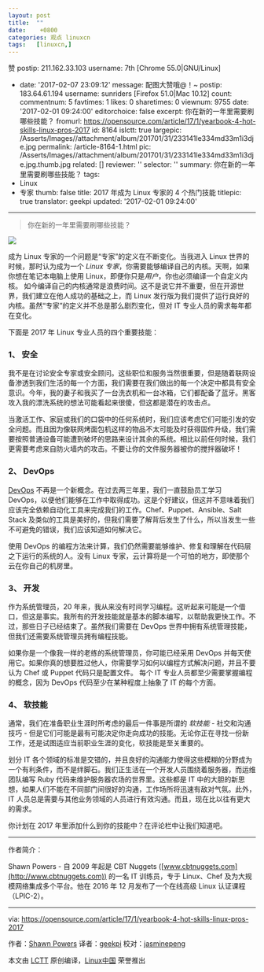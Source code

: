 ```yaml
---
layout: post
title:	""
date:	 +0800 
categories:	观点 linuxcn 
tags:	[linuxcn,]
---
```


赞
  postip: 211.162.33.103
  username: 7th [Chrome 55.0|GNU/Linux]
- date: '2017-02-07 23:09:12'
  message: 配图大赞哦@！~
  postip: 183.64.61.194
  username: sunriders [Firefox 51.0|Mac 10.12]
count:
  commentnum: 5
  favtimes: 1
  likes: 0
  sharetimes: 0
  viewnum: 9755
date: '2017-02-01 09:24:00'
editorchoice: false
excerpt: 你在新的一年里需要刷哪些技能？
fromurl: https://opensource.com/article/17/1/yearbook-4-hot-skills-linux-pros-2017
id: 8164
islctt: true
largepic: /Asserts/Images//attachment/album/201701/31/233141le334md33m1i3dje.jpg
permalink: /article-8164-1.html
pic: /Asserts/Images//attachment/album/201701/31/233141le334md33m1i3dje.jpg.thumb.jpg
related: []
reviewer: ''
selector: ''
summary: 你在新的一年里需要刷哪些技能？
tags:
- Linux
- 专家
thumb: false
title: 2017 年成为 Linux 专家的 4 个热门技能
titlepic: true
translator: geekpi
updated: '2017-02-01 09:24:00'
---


> 
> 你在新的一年里需要刷哪些技能？
> 
> 
> 


![](/Asserts/Images//attachment/album/201701/31/233141le334md33m1i3dje.jpg)


成为 Linux 专家的一个问题是“专家”的定义在不断变化。当我进入 Linux 世界的时候，那时认为成为一个 *Linux 专家*，你需要能够编译自己的内核。天啊，如果你想在笔记本电脑上使用 Linux，即便你只是*用户*，你也必须编译一个自定义内核。 如今编译自己的内核通常是浪费时间。这不是说它并不重要，但在开源世界，我们建立在他人成功的基础之上，而 Linux 发行版为我们提供了运行良好的内核。虽然“专家”的定义并不总是那么剧烈变化，但对 IT 专业人员的需求每年都在变化。


下面是 2017 年 Linux 专业人员的四个重要技能：


### 1、 安全


我不是在讨论安全专家或安全顾问。这些职位和服务当然很重要，但是随着联网设备渗透到我们生活的每一个方面，我们需要在我们做出的每一个决定中都具有安全意识。今年，我的妻子和我买了一台洗衣机和一台冰箱，它们都配备了蓝牙。黑客攻入我的漂洗系统的想法可能看起来很傻，但这都是潜在的攻击点。


当激活工作、家庭或我们的口袋中的任何系统时，我们应该考虑它们可能引发的安全问题。而且因为像联网烤面包机这样的物品不太可能及时获得固件升级，我们需要按照普通设备可能遭到破坏的思路来设计其余的系统。相比以前任何时候，我们更需要考虑来自防火墙内的攻击。不要让你的文件服务器被你的搅拌器破坏！


### 2、 DevOps


[DevOps](https://opensource.com/tags/devops) 不再是一个新概念。在过去两三年里，我们一直鼓励员工学习 DevOps，以便他们能够在工作中取得成功。这是个好建议，但这并不意味着我们应该完全依赖自动化工具来完成我们的工作。Chef、Puppet、Ansible、Salt Stack 及类似的工具是美好的，但我们需要了解背后发生了什么，所以当发生一些不可避免的错误，我们应该知道如何解决它。


使用 DevOps 的编程方法来计算，我们仍然需要能够维护、修复和理解在代码层之下运行的系统的人。没有 Linux 专家，云计算将是一个可怕的地方，即使那个云在你自己的机房里。


### 3、 开发


作为系统管理员，20 年来，我从来没有时间学习编程。这听起来可能是一个借口，但这是事实。我所有的开发技能就是基本的脚本编写，以帮助我更快工作。不过，那些日子已经结束了。虽然我们需要在 DevOps 世界中拥有系统管理技能，但我们还需要系统管理员拥有编程技能。


如果你是一个像我一样的老练的系统管理员，你可能已经采用 DevOps 并每天使用它。如果你真的想要胜过他人，你需要学习如何以编程方式解决问题，并且不要认为 Chef 或 Puppet 代码只是配置文件。 每个 IT 专业人员都至少需要掌握编程的概念，因为 DevOps 代码至少在某种程度上抽象了 IT 的每个方面。


### 4、 软技能


通常，我们在准备职业生涯时所考虑的最后一件事是所谓的 *软技能* - 社交和沟通技巧 - 但是它们可能是最有可能决定你走向成功的技能。无论你正在寻找一份新工作，还是试图适应当前职业生涯的变化，软技能是至关重要的。


划分 IT 各个领域的标准是交错的，并且良好的沟通能力使得这些模糊的分野成为一个有利条件，而不是绊脚石。我们正生活在一个开发人员围绕着服务器，而运维团队编写 Ruby 代码来维护服务器农场的世界里。这些都是 IT 中的大胆的新思想，如果人们不能在不同部门间很好的沟通，工作场所将迅速有敌对气氛。此外，IT 人员总是需要与其他业务领域的人员进行有效沟通。而且，现在比以往有更大的需求。


你计划在 2017 年里添加什么到你的技能中？在评论栏中让我们知道吧。




---


作者简介：


Shawn Powers - 自 2009 年起是 CBT Nuggets ([www.cbtnuggets.com](http://www.cbtnuggets.com)) 的一名 IT 训练员，专于 Linux、Chef 及为大规模网络集成多个平台。他在 2016 年 12 月发布了一个在线高级 Linux 认证课程（LPIC-2）。




---


via: <https://opensource.com/article/17/1/yearbook-4-hot-skills-linux-pros-2017>


作者：[Shawn Powers](https://opensource.com/users/shawnpowers) 译者：[geekpi](https://github.com/geekpi) 校对：[jasminepeng](https://github.com/jasminepeng)


本文由 [LCTT](https://github.com/LCTT/TranslateProject) 原创编译，[Linux中国](https://linux.cn/) 荣誉推出
